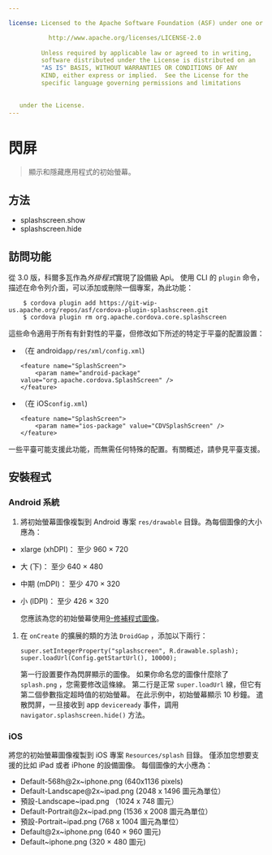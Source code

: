 ```yaml
---

license: Licensed to the Apache Software Foundation (ASF) under one or more contributor license agreements. See the NOTICE file distributed with this work for additional information regarding copyright ownership. The ASF licenses this file to you under the Apache License, Version 2.0 (the "License"); you may not use this file except in compliance with the License. You may obtain a copy of the License at

           http://www.apache.org/licenses/LICENSE-2.0
    
         Unless required by applicable law or agreed to in writing,
         software distributed under the License is distributed on an
         "AS IS" BASIS, WITHOUT WARRANTIES OR CONDITIONS OF ANY
         KIND, either express or implied.  See the License for the
         specific language governing permissions and limitations
    

   under the License.
---
```


# 閃屏

> 顯示和隱藏應用程式的初始螢幕。

## 方法

*   splashscreen.show
*   splashscreen.hide

## 訪問功能

從 3.0 版，科爾多瓦作為*外掛程式*實現了設備級 Api。 使用 CLI 的 `plugin` 命令，描述在命令列介面，可以添加或刪除一個專案，為此功能：

        $ cordova plugin add https://git-wip-us.apache.org/repos/asf/cordova-plugin-splashscreen.git
        $ cordova plugin rm org.apache.cordova.core.splashscreen
    

這些命令適用于所有有針對性的平臺，但修改如下所述的特定于平臺的配置設置：

*   （在 android`app/res/xml/config.xml`)
    
        <feature name="SplashScreen">
            <param name="android-package" value="org.apache.cordova.SplashScreen" />
        </feature>
        

*   （在 iOS`config.xml`)
    
        <feature name="SplashScreen">
            <param name="ios-package" value="CDVSplashScreen" />
        </feature>
        

一些平臺可能支援此功能，而無需任何特殊的配置。有關概述，請參見平臺支援。

## 安裝程式

### Android 系統

1.  將初始螢幕圖像複製到 Android 專案 `res/drawable` 目錄。為每個圖像的大小應為：

*   xlarge (xhDPI)： 至少 960 × 720
*   大 (下)： 至少 640 × 480
*   中期 (mDPI)： 至少 470 × 320
*   小 (lDPI)： 至少 426 × 320
    
    您應該為您的初始螢幕使用[9-修補程式圖像][1]。

 [1]: https://developer.android.com/tools/help/draw9patch.html

1.  在 `onCreate` 的擴展的類的方法 `DroidGap` ，添加以下兩行：
    
        super.setIntegerProperty("splashscreen", R.drawable.splash);
        super.loadUrl(Config.getStartUrl(), 10000);
        
    
    第一行設置要作為閃屏顯示的圖像。 如果你命名您的圖像什麼除了 `splash.png` ，您需要修改這條線。 第二行是正常 `super.loadUrl` 線，但它有第二個參數指定超時值的初始螢幕。 在此示例中，初始螢幕顯示 10 秒鐘。 遣散閃屏，一旦接收到 app `deviceready` 事件，調用 `navigator.splashscreen.hide()` 方法。

### iOS

將您的初始螢幕圖像複製到 iOS 專案 `Resources/splash` 目錄。 僅添加您想要支援的比如 iPad 或者 iPhone 的設備圖像。 每個圖像的大小應為：

*   Default-568h@2x~iphone.png (640x1136 pixels)
*   Default-Landscape@2x~ipad.png (2048 x 1496 圖元為單位）
*   預設-Landscape~ipad.png （1024 x 748 圖元）
*   Default-Portrait@2x~ipad.png (1536 x 2008 圖元為單位）
*   預設-Portrait~ipad.png (768 x 1004 圖元為單位）
*   Default@2x~iphone.png (640 × 960 圖元)
*   Default~iphone.png (320 × 480 圖元)